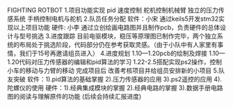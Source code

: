 FIGHTING ROTBOT
1.项目功能实现
pid 速度控制
舵机控制机械臂
独立的压力传感系统
手柄控制电机与舵机
2.队员任务分配
软件：小宋
通过keils5开发stm32实现以上项目功能
硬件: 小李
通过立创绘画电路图并且制作pcb，负责硬件的总体设计与型号挑选
3.进度跟踪
目前电驱模块，稳压等原理图已制作完毕，两个独立系统的布局处于挑选阶段，代码部分仍在参考获取灵感。（由于小队中有人家里有事情，我们于15号再邀请组员进入）
4.进度规划
1.10—1.20pcb的绘制及焊接
1.10—1.20代码对压力传感器的编辑和pid算法的学习
1.22-2.5搭配实现ps2操作，控制小车的移动与力臂的移动
完成项目后 改善考核项目并给组员安排新的小项目
5.队友突破
软件：1).pid算法的基础掌握
     2).压力传感器的应用
     3).ps2遥控的应用
     4).陀螺仪的使用
硬件：1).经典集成模块的掌握
      2).经典电路的掌握
      3).数据手册电路图的阅读与理解原件的功能
      (后续会持续汇报进度)
     
